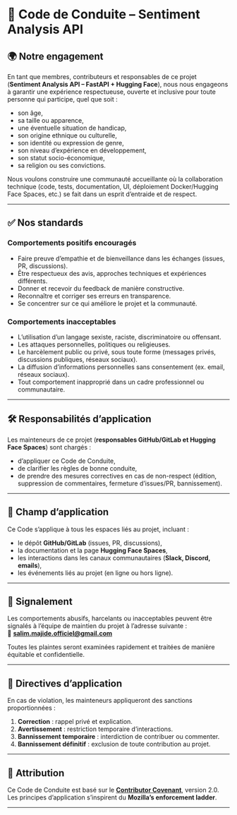 # 📜 Code de Conduite – Sentiment Analysis API

## 🌍 Notre engagement

En tant que membres, contributeurs et responsables de ce projet (**Sentiment Analysis API – FastAPI + Hugging Face**), nous nous engageons à garantir une expérience respectueuse, ouverte et inclusive pour toute personne qui participe, quel que soit :

- son âge,  
- sa taille ou apparence,  
- une éventuelle situation de handicap,  
- son origine ethnique ou culturelle,  
- son identité ou expression de genre,  
- son niveau d’expérience en développement,  
- son statut socio-économique,  
- sa religion ou ses convictions.  

Nous voulons construire une communauté accueillante où la collaboration technique (code, tests, documentation, UI, déploiement Docker/Hugging Face Spaces, etc.) se fait dans un esprit d’entraide et de respect.

---

## ✅ Nos standards

### Comportements positifs encouragés
- Faire preuve d’empathie et de bienveillance dans les échanges (issues, PR, discussions).  
- Être respectueux des avis, approches techniques et expériences différents.  
- Donner et recevoir du feedback de manière constructive.  
- Reconnaître et corriger ses erreurs en transparence.  
- Se concentrer sur ce qui améliore le projet et la communauté.  

### Comportements inacceptables
- L’utilisation d’un langage sexiste, raciste, discriminatoire ou offensant.  
- Les attaques personnelles, politiques ou religieuses.  
- Le harcèlement public ou privé, sous toute forme (messages privés, discussions publiques, réseaux sociaux).  
- La diffusion d’informations personnelles sans consentement (ex. email, réseaux sociaux).  
- Tout comportement inapproprié dans un cadre professionnel ou communautaire.  

---

## 🛠 Responsabilités d’application

Les mainteneurs de ce projet (**responsables GitHub/GitLab et Hugging Face Spaces**) sont chargés :  
- d’appliquer ce Code de Conduite,  
- de clarifier les règles de bonne conduite,  
- de prendre des mesures correctives en cas de non-respect (édition, suppression de commentaires, fermeture d’issues/PR, bannissement).  

---

## 📌 Champ d’application

Ce Code s’applique à tous les espaces liés au projet, incluant :  
- le dépôt **GitHub/GitLab** (issues, PR, discussions),  
- la documentation et la page **Hugging Face Spaces**,  
- les interactions dans les canaux communautaires (**Slack, Discord, emails**),  
- les événements liés au projet (en ligne ou hors ligne).  

---

## 🚨 Signalement

Les comportements abusifs, harcelants ou inacceptables peuvent être signalés à l’équipe de maintien du projet à l’adresse suivante :  
📧 **salim.majide.officiel@gmail.com**  

Toutes les plaintes seront examinées rapidement et traitées de manière équitable et confidentielle.  

---

## 📑 Directives d’application

En cas de violation, les mainteneurs appliqueront des sanctions proportionnées :  

1. **Correction** : rappel privé et explication.  
2. **Avertissement** : restriction temporaire d’interactions.  
3. **Bannissement temporaire** : interdiction de contribuer ou commenter.  
4. **Bannissement définitif** : exclusion de toute contribution au projet.  

---

## 📝 Attribution

Ce Code de Conduite est basé sur le **[Contributor Covenant](https://www.contributor-covenant.org/version/2/0/code_of_conduct.html)**, version 2.0.  
Les principes d’application s’inspirent du **Mozilla’s enforcement ladder**.  

---

